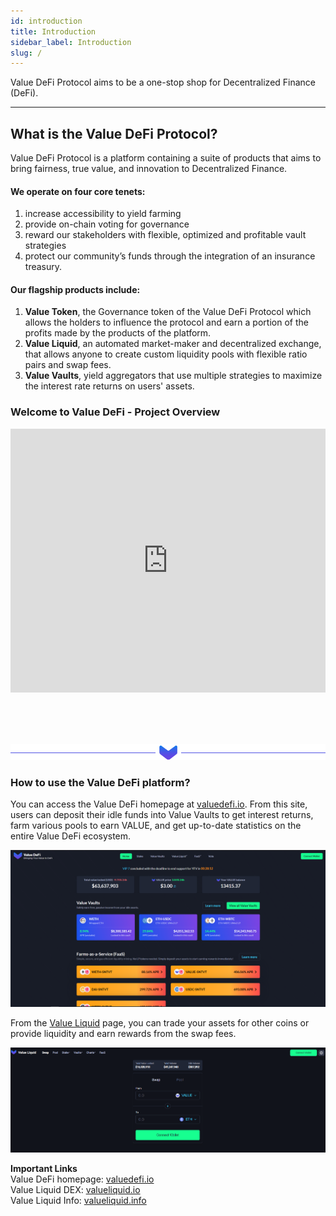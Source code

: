 ```yaml
---
id: introduction
title: Introduction
sidebar_label: Introduction
slug: /
---
```


Value DeFi Protocol aims to be a one-stop shop for Decentralized Finance (DeFi).

---


## **What is the Value DeFi Protocol?**

Value DeFi Protocol is a platform containing a suite of products that aims to bring fairness, true value, and innovation to Decentralized Finance. 

#### **We operate on four core tenets:** 

1. increase accessibility to yield farming
2. provide on-chain voting for governance
3. reward our stakeholders with flexible, optimized and profitable vault strategies
4. protect our community’s funds through the integration of an insurance treasury.

#### Our flagship products include:

1. **Value Token**, the Governance token of the Value DeFi Protocol which allows the holders to influence the protocol and earn a portion of the profits made by the products of the platform.  
2. **Value Liquid**, an automated market-maker and decentralized exchange, that allows anyone to create custom liquidity pools with flexible ratio pairs and swap fees. 
3. **Value Vaults**, yield aggregators that use multiple strategies to maximize the interest rate returns on users' assets.

### Welcome to Value DeFi - Project Overview

<iframe width="100%" height="422" src="https://www.youtube.com/embed/LKdKU_u9R9Y" frameborder="0" allow="accelerometer; autoplay; clipboard-write; encrypted-media; gyroscope; picture-in-picture" allowfullscreen></iframe>

<br/><br/><br/>

![Value Liquid homepage at valueliquid.io](img/seperator.png)

### **How to use the Value DeFi platform?**

You can access the Value DeFi homepage at [valuedefi.io](https://valuedefi.io).  From this site, users can deposit their idle funds into Value Vaults to get interest returns, farm various pools to earn VALUE, and get up-to-date statistics on the entire Value DeFi ecosystem. 

![Value Liquid homepage at valueliquid.io](img/home.png)

From the [Value Liquid](../products/value-liquid) page, you can trade your assets for other coins or provide liquidity and earn rewards from the swap fees.

![Value Liquid homepage at valueliquid.io](img/value_liquid.png)

**Important Links**  
Value DeFi homepage:  [valuedefi.io](https://valuedefi.io)  
Value Liquid DEX:       [valueliquid.io](https://valueliquid.io/)  
Value Liquid Info:       [valueliquid.info](https://valueliquid.info) 

